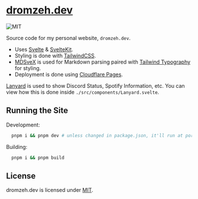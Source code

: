 # [dromzeh.dev]("https://dromzeh.dev")

![MIT](https://img.shields.io/badge/license-MIT-blue)

Source code for my personal website, `dromzeh.dev`.

- Uses [Svelte](https://svelte.dev/) & [SvelteKit](https://kit.svelte.dev/).
- Styling is done with [TailwindCSS](https://tailwindcss.com/).
- [MDSveX](https://mdsvex.com/) is used for Markdown parsing paired with [Tailwind Typography](https://tailwindcss.com/docs/typography-plugin) for styling.
- Deployment is done using [Cloudflare Pages](https://pages.cloudflare.com/).

[Lanyard](https://api.lanyard.rest/) is used to show Discord Status, Spotify Information, etc. You can view how this is done inside `./src/components/Lanyard.svelte`.

## Running the Site

Development:

```bash
  pnpm i && pnpm dev # unless changed in package.json, it'll run at port 1337..
```

Building:

```bash
  pnpm i && pnpm build
```

## License

dromzeh.dev is licensed under [MIT](https://mit.dromzeh.dev/).
